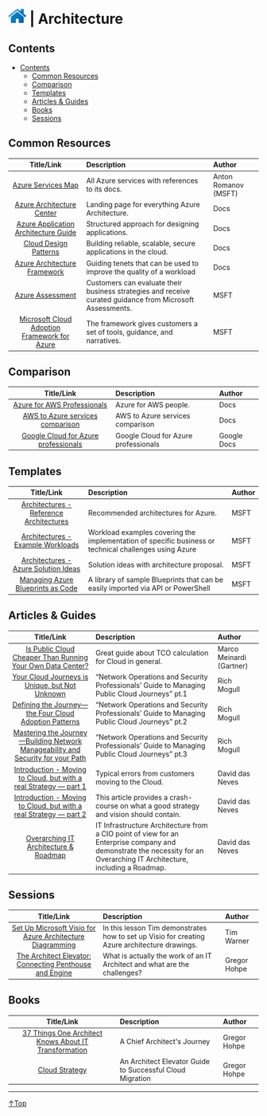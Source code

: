 # [![Home](/img/home.png)](../README.md "Home") | Architecture

## Contents
- [Contents](#contents)
    - [Common Resources](#common-resource)
    - [Comparison](#comparison)
    - [Templates](#templates)
    - [Articles & Guides](#articles-&-guides)
    - [Books](#books)
    - [Sessions](#sessions)

## Common Resources
|                                                    Title/Link                                                    | Description                                                                                               | Author               |
| :--------------------------------------------------------------------------------------------------------------: | :-------------------------------------------------------------------------------------------------------- | :------------------- |
|                             [Azure Services Map](https://aka.ms/azure-services-map/)                             | All Azure services with references to its docs.                                                           | Anton Romanov (MSFT) |
|                [Azure Architecture Center](https://docs.microsoft.com/en-us/azure/architecture/)                 | Landing page for everything Azure Architecture.                                                           | Docs                 |
|        [Azure Application Architecture Guide](https://docs.microsoft.com/en-us/azure/architecture/guide/)        | Structured approach for designing applications.                                                           | Docs                 |
|             [Cloud Design Patterns ](https://docs.microsoft.com/en-us/azure/architecture/patterns/)              | Building reliable, scalable, secure applications in the cloud.                                            | Docs                 |
|          [Azure Architecture Framework](https://docs.microsoft.com/en-us/azure/architecture/framework/)          | Guiding tenets that can be used to improve the quality of a workload                                      | Docs                 |
|                        [Azure Assessment](https://docs.microsoft.com/en-us/assessments/)                         | Customers can evaluate their business strategies and receive curated guidance from Microsoft Assessments. | MSFT                 |
| [Microsoft Cloud Adoption Framework for Azure](https://docs.microsoft.com/en-us/azure/cloud-adoption-framework/) | The framework gives customers a set of tools, guidance, and narratives.                                   | MSFT                 |


## Comparison 
|                                                    Title/Link                                                     | Description                          | Author      |
| :---------------------------------------------------------------------------------------------------------------: | :----------------------------------- | :---------- |
|       [Azure for AWS Professionals](https://docs.microsoft.com/en-us/azure/architecture/aws-professional/)        | Azure for AWS people.                | Docs        |
| [AWS to Azure services comparison](https://docs.microsoft.com/en-us/azure/architecture/aws-professional/services) | AWS to Azure services comparison     | Docs        |
|                [Google Cloud for Azure professionals](https://cloud.google.com/docs/compare/azure)                | Google Cloud for Azure professionals | Google Docs |

## Templates
|                                                              Title/Link                                                              | Description                                                                                            | Author |
| :----------------------------------------------------------------------------------------------------------------------------------: | :----------------------------------------------------------------------------------------------------- | :----- |
| [Architectures - Reference Architectures](https://docs.microsoft.com/en-us/azure/architecture/architectures/reference-architectures) | Recommended architectures for Azure.                                                                   | MSFT   |
|       [Architectures - Example Workloads](https://docs.microsoft.com/en-us/azure/architecture/architectures/example-workloads)       | Workload examples covering the implementation of specific business or technical challenges using Azure | MSFT   |
|              [Architectures - Azure Solution Ideas](https://docs.microsoft.com/en-us/azure/architecture/architectures/)              | Solution ideas with architecture proposal.                                                             | MSFT   |
|                            [Managing Azure Blueprints as Code](https://github.com/Azure/azure-blueprints)                            | A library of sample Blueprints that can be easily imported via API or PowerShell                       | MSFT   |

## Articles & Guides 
|                                                                                          Title/Link                                                                                           | Description                                                                                                                                                              | Author                   |
| :-------------------------------------------------------------------------------------------------------------------------------------------------------------------------------------------: | :----------------------------------------------------------------------------------------------------------------------------------------------------------------------- | :----------------------- |
|             [Is Public Cloud Cheaper Than Running Your Own Data Center?](https://blogs.gartner.com/marco-meinardi/2018/11/30/public-cloud-cheaper-than-running-your-data-center/)             | Great guide about TCO calculation for Cloud in general.                                                                                                                  | Marco Meinardi (Gartner) |
|                                  [Your Cloud Journeys is Unique, but Not Unknown](https://securosis.com/blog/your-cloud-journeys-is-unique-but-not-unknown)                                   | “Network Operations and Security Professionals’ Guide to Managing Public Cloud Journeys” pt.1                                                                            | Rich Mogull              |
|                           [Defining the Journey—the Four Cloud Adoption Patterns](https://securosis.com/blog/defining-the-journey-the-four-cloud-adoption-patterns)                           | “Network Operations and Security Professionals’ Guide to Managing Public Cloud Journeys” pt.2                                                                            | Rich Mogull              |
| [Mastering the Journey—Building Network Manageability and Security for your Path](https://securosis.com/blog/mastering-the-journey-building-network-manageability-and-security-for-your-path) | “Network Operations and Security Professionals’ Guide to Managing Public Cloud Journeys” pt.3                                                                            | Rich Mogull              |
|                    [Introduction - Moving to Cloud, but with a real Strategy — part 1](https://www.linkedin.com/pulse/moving-cloud-real-strategy-part-1-david-das-neves/)                     | Typical errors from customers moving to the Cloud.                                                                                                                       | David das Neves          |
|              [Introduction - Moving to Cloud, but with a real Strategy — part 2](https://www.linkedin.com/pulse/introduction-moving-cloud-real-strategy-part-2-david-das-neves/)              | This article provides a crash-course on what a good strategy and vision should contain.                                                                                  | David das Neves          |
|                            [Overarching IT Architecture & Roadmap](https://www.linkedin.com/pulse/introduction-moving-cloud-real-strategy-part-2-david-das-neves/)                            | IT Infrastructure Architecture from a CIO point of view for an Enterprise company and demonstrate the necessity for an Overarching IT Architecture, including a Roadmap. | David das Neves          |

## Sessions
|                                                Title/Link                                                | Description                                                                                   | Author       |
| :------------------------------------------------------------------------------------------------------: | :-------------------------------------------------------------------------------------------- | :----------- |
| [Set Up Microsoft Visio for Azure Architecture Diagramming](https://www.youtube.com/watch?v=UjPZAC1AbKc) | In this lesson Tim demonstrates how to set up Visio for creating Azure architecture drawings. | Tim Warner   |
|  [The Architect Elevator: Connecting Penthouse and Engine](https://www.youtube.com/watch?v=Zq2VcRZmz78)  | What is actually the work of an IT Architect and what are the challenges?                     | Gregor Hohpe |

## Books
|                                      Title/Link                                       | Description                                               | Author       |
| :-----------------------------------------------------------------------------------: | :-------------------------------------------------------- | :----------- |
| [37 Things One Architect Knows About IT Transformation](https://leanpub.com/37things) | A Chief Architect's Journey                               | Gregor Hohpe |
|                  [Cloud Strategy](https://leanpub.com/cloudstrategy)                  | An Architect Elevator Guide to Successful Cloud Migration | Gregor Hohpe |

___
[↑Top](#homeimghomepngreadmemd-home-architecture "Back to the top.")